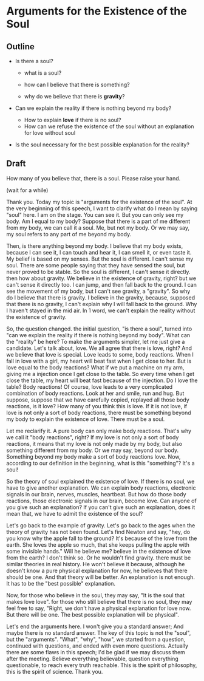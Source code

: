# Arguments for the Existence of the Soul

## Outline

+ Is there a soul?

  + what is a soul?

  + how can I believe that there is something?
  + why do we believe that there is **gravity**?

+ Can we explain the reality if there is nothing beyond my body?

  + How to explain **love** if there is no soul?
  + How can we refuse the existence of the soul without an explanation for love without soul

+ Is the soul necessary for the best possible explanation for the reality?

## Draft

How many of you believe that, there is a soul. Please raise your hand.

(wait for a while) 

Thank you. Today my topic is "arguments for the existence of the soul". At the very beginning of this speech, I want to clarify what do I mean by saying "soul" here. I am on the stage. You can see it. But you can only see my body. Am I equal to my body? Suppose that there is a part of me different from my body, we can call it a soul. Me, but not my body. Or we may say, my soul refers to any part of me beyond my body.

Then, is there anything beyond my body. I believe that my body exists, because I can see it, I can touch and hear it, I can smell it, or even taste it. My belief is based on my senses. But the soul is different. I can't sense my soul. There are some people saying that they have sensed the soul, but never proved to be stable. So the soul is different, I can't sense it directly. then how about gravity. We believe in the existence of gravity, right? but we can't sense it directly too. I can jump, and then fall back to the ground. I can see the movement of my body, but I can't see gravity, a "gravity". So why do I believe that there is gravity. I believe in the gravity, because, supposed that there is no gravity, I can't explain why I will fall back to the ground. Why I haven't stayed in the mid air. In 1 word, we can't explain the reality without the existence of gravity. 

So, the question changed. the initial question, "is there a soul", turned into "can we explain the reality if there is nothing beyond my body". What can the "reality" be here? To make the arguments simpler, let me just give a candidate. Let's talk about, love.  We all agree that there is love, right? And we believe that love is special. Love leads to some, body reactions. When I fall in love with a girl, my heart will beat fast when I get close to her. But is love equal to the body reactions? What if we put a machine on my arm, giving me a injection once I get close to the table. So every time when I get close the table, my heart will beat fast because of the injection. Do I love the table? Body reactions! Of course, love leads to a very complicated combination of body reactions. Look at her and smile, run and hug. But suppose, suppose that we have carefully copied, replayed all those body reactions, is it love? How many of you think this is love. If it is not love, if love is not only a sort of body reactions, there must be something beyond my body to explain the existence of love. There must be a soul.

Let me reclarify it. A pure body can only make body reactions. That's why we call it "body reactions", right? If my love is not only a sort of body reactions, it means that my love is not only made by my body, but also something different from my body. Or we may say, beyond our body. Something beyond my body make a sort of body reactions love. Now, according to our definition in the beginning, what is this "something"? It's a soul!

So the theory of soul explained the existence of love. If there is no soul, we have to give another explanation. We can explain body reactions, electronic signals in our brain, nerves, muscles, heartbeat. But how do those body reactions, those electronic signals in our brain, become love. Can anyone of you give such an explanation? If you can't give such an explanation, does it mean that, we have to admit the existence of the soul?

Let's go back to the example of gravity. Let's go back to the ages when the theory of gravity has not been found. Let's find Newton and say, "hey, do you know why the apple fall to the ground? It's because of the love from the earth. She loves the apple so much, that she keeps pulling the apple with some invisible hands." Will he believe me? believe in the existence of love from the earth? I don't think so. Or he wouldn't find gravity. there must be similar theories in real history. He won't believe it because, although he doesn't know a pure physical explanation for now, he believes that there should be one. And that theory will be better. An explanation is not enough. It has to be the "best possible" explanation. 

Now, for those who believe in the soul, they may say, "It is the soul that makes love love". for those who still believe that there is no soul, they may feel free to say, "Right, we don't have a physical explanation for love now. But there will be one. The best possible explanation will be physical".

Let's end the arguments here. I won't give you a standard answer; And maybe there is no standard answer. The key of this topic is not the "soul", but the "arguments". "What", "why", "how", we started from a question, continued with questions, and ended with even more questions. Actually there are some flaws in this speech; I'd be glad if we may discuss them after the meeting. Believe everything believable, question everything questionable, to reach every truth reachable. This is the spirit of philosophy, this is the spirit of science. Thank you.

